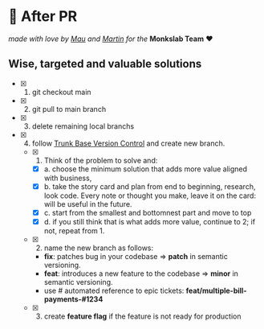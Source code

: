 # 🧙 After PR

_made with love by [Mau](https://github.com/maurodibert) and [Martin](https://github.com/mal2tin)  for the_ **Monkslab Team** ❤️

## Wise, targeted and valuable solutions

- [x] 1. git checkout main
- [x] 2. git pull to main branch
- [x] 3. delete remaining local branchs
- [x] 4. follow [Trunk Base Version Control](https://www.atlassian.com/continuous-delivery/continuous-integration/trunk-based-development) and create new branch.
  - [x] 1. Think of the problem to solve and:
    - [x] a. choose the minimum solution that adds more value aligned with business,
    - [x] b. take the story card and plan from end to beginning, research, look code. Every note or thought you make, leave it on the card: will be useful in the future.
    - [x] c. start from the smallest and bottomnest part and move to top
    - [x] d. if you still think that is what adds more value, continue to 2; if not, repeat from 1.
  - [x] 2. name the new branch as follows:
    - **fix**: patches bug in your codebase => **patch** in semantic versioning.
    - **feat**: introduces a new feature to the codebase => **minor** in semantic versioning.
    - use # automated reference to epic tickets: **feat/multiple-bill-payments-#1234**
  - [x] 3. create **feature flag** if the feature is not ready for production
